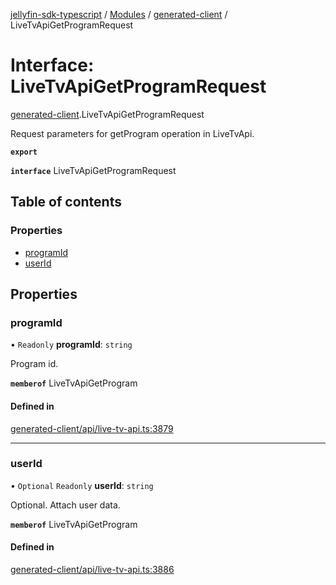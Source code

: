 [jellyfin-sdk-typescript](../README.md) / [Modules](../modules.md) / [generated-client](../modules/generated_client.md) / LiveTvApiGetProgramRequest

# Interface: LiveTvApiGetProgramRequest

[generated-client](../modules/generated_client.md).LiveTvApiGetProgramRequest

Request parameters for getProgram operation in LiveTvApi.

**`export`**

**`interface`** LiveTvApiGetProgramRequest

## Table of contents

### Properties

- [programId](generated_client.LiveTvApiGetProgramRequest.md#programid)
- [userId](generated_client.LiveTvApiGetProgramRequest.md#userid)

## Properties

### programId

• `Readonly` **programId**: `string`

Program id.

**`memberof`** LiveTvApiGetProgram

#### Defined in

[generated-client/api/live-tv-api.ts:3879](https://github.com/thornbill/jellyfin-sdk-typescript/blob/46678c1/src/generated-client/api/live-tv-api.ts#L3879)

___

### userId

• `Optional` `Readonly` **userId**: `string`

Optional. Attach user data.

**`memberof`** LiveTvApiGetProgram

#### Defined in

[generated-client/api/live-tv-api.ts:3886](https://github.com/thornbill/jellyfin-sdk-typescript/blob/46678c1/src/generated-client/api/live-tv-api.ts#L3886)
